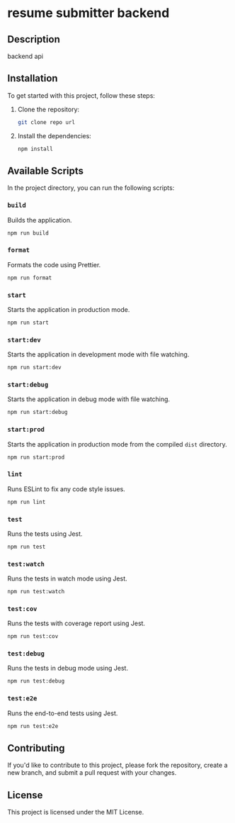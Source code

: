# resume submitter backend

## Description
backend api

## Installation

To get started with this project, follow these steps:

1. Clone the repository:
   ```bash
   git clone repo url
   ```

2. Install the dependencies:
   ```bash
   npm install
   ```

## Available Scripts

In the project directory, you can run the following scripts:

### `build`
Builds the application.
```bash
npm run build
```

### `format`
Formats the code using Prettier.
```bash
npm run format
```

### `start`
Starts the application in production mode.
```bash
npm run start
```

### `start:dev`
Starts the application in development mode with file watching.
```bash
npm run start:dev
```

### `start:debug`
Starts the application in debug mode with file watching.
```bash
npm run start:debug
```

### `start:prod`
Starts the application in production mode from the compiled `dist` directory.
```bash
npm run start:prod
```

### `lint`
Runs ESLint to fix any code style issues.
```bash
npm run lint
```

### `test`
Runs the tests using Jest.
```bash
npm run test
```

### `test:watch`
Runs the tests in watch mode using Jest.
```bash
npm run test:watch
```

### `test:cov`
Runs the tests with coverage report using Jest.
```bash
npm run test:cov
```

### `test:debug`
Runs the tests in debug mode using Jest.
```bash
npm run test:debug
```

### `test:e2e`
Runs the end-to-end tests using Jest.
```bash
npm run test:e2e
```

## Contributing

If you'd like to contribute to this project, please fork the repository, create a new branch, and submit a pull request with your changes.

## License

This project is licensed under the MIT License.